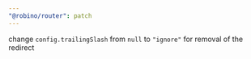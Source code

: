 ```yaml
---
"@robino/router": patch
---
```


change `config.trailingSlash` from `null` to `"ignore"` for removal of the redirect
